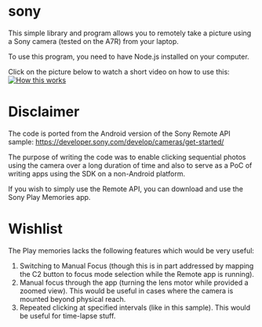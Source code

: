 sony
====

This simple library and program allows you to remotely take a picture using a Sony camera (tested on the A7R) from your laptop.

To use this program, you need to have Node.js installed on your computer.

Click on the picture below to watch a short video on how to use this:
[![How this works](http://img.youtube.com/vi/HKjiKA-p6a0/0.jpg)](http://www.youtube.com/watch?v=HKjiKA-p6a0)

Disclaimer
==========

The code is ported from the Android version of the Sony Remote API sample:
https://developer.sony.com/develop/cameras/get-started/

The purpose of writing the code was to enable clicking sequential photos using the camera over a long duration of time and also to serve as a PoC of writing apps using the SDK on a non-Android platform.

If you wish to simply use the Remote API, you can download and use the Sony Play Memories app.

Wishlist
========
The Play memories lacks the following features which would be very useful:
1. Switching to Manual Focus (though this is in part addressed by mapping the C2 button to focus mode selection while the Remote app is running).
2. Manual focus through the app (turning the lens motor while provided a zoomed view). This would be useful in cases where the camera is mounted beyond physical reach.
3. Repeated clicking at specified intervals (like in this sample). This would be useful for time-lapse stuff.